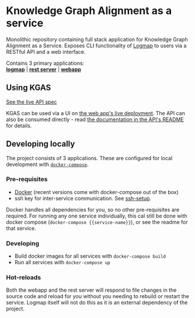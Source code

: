 # Knowledge Graph Alignment as a service

Monolithic repository containing full stack application for Knowledge Graph Alignment as a Service. Exposes CLI functionality of [Logmap](https://github.com/ernestojimenezruiz/logmap-matcher) to users via a RESTful API and a web interface.

Contains 3 primary applications:<br/>
[**logmap**](./logmap) | [**rest server**](./rest-server) | [**webapp**](./web)

## Using KGAS

[See the live API spec](https://rupson.github.io/knowledge-graph-alignment-as-a-service/)

KGAS can be used via a UI on [the web app's live deployment](https://kgas-web.azurewebsites.net/). The API can also be consumed directly - read [the documentation in the API's README](./rest-server/README.md#usage) for details.

## Developing locally

The project consists of 3 applications. These are configured for local development with [`docker-compose`](https://docs.docker.com/compose/).

### Pre-requisites

* [Docker](https://docs.docker.com/get-docker/) (recent versions come with docker-compose out of the box)
* ssh key for inter-service communication. See [ssh-setup](./docs/ssh-setup.md).

Docker handles all dependencies for you, so no other pre-requisites are required. 
For running any one service individually, this cal still be done with docker compose (`docker-compose {{service-name}}`), or see the readme for that service.

### Developing

* Build docker images for all services with `docker-compose build`
* Run all services with `docker-compose up`

### Hot-reloads

Both the webapp and the rest server will respond to file changes in the source code and reload for you without you needing to rebuild or restart the service.
Logmap itself will not do this as it is an external dependency of the project.

